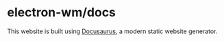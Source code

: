 # electron-wm/docs

This website is built using [Docusaurus](https://docusaurus.io/), a modern static website generator.
